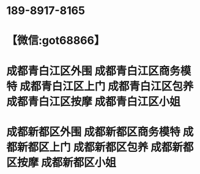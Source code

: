 # 189-8917-8165
# 【微信:got68866】
# 成都青白江区外围 成都青白江区商务模特 成都青白江区上门 成都青白江区包养 成都青白江区按摩 成都青白江区小姐 
# 成都新都区外围 成都新都区商务模特 成都新都区上门 成都新都区包养 成都新都区按摩 成都新都区小姐
